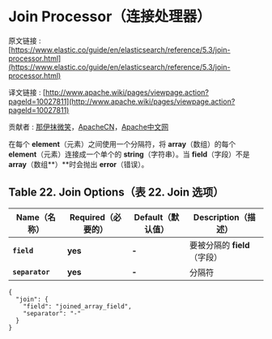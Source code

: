 # Join Processor（连接处理器）

原文链接 : [https://www.elastic.co/guide/en/elasticsearch/reference/5.3/join-processor.html](https://www.elastic.co/guide/en/elasticsearch/reference/5.3/join-processor.html)

译文链接 : [http://www.apache.wiki/pages/viewpage.action?pageId=10027811](http://www.apache.wiki/pages/viewpage.action?pageId=10027811)

贡献者 : [那伊抹微笑](/display/~wangyangting)，[ApacheCN](/display/~apachecn)，[Apache中文网](/display/~apachechina)

在每个 **element**（元素）之间使用一个分隔符，将 **array**（数组）的每个 **element**（元素）连接成一个单个的 **string**（字符串）。当 **field**（字段）不是 **array**（数组**）**时会抛出 **error**（错误）。

## Table 22. Join Options（表 22\. Join 选项）

| Name（名称） | Required（必要的） | Default（默认值） | Description（描述） |
| --- | --- | --- | --- |
| **`field`** | **yes** | **-** | 要被分隔的 **field**（字段） |
| **`separator`** | **yes** | **-** | 分隔符 |

```
{
  "join": {
    "field": "joined_array_field",
    "separator": "-"
  }
}
```